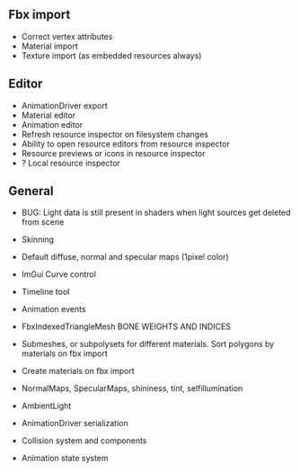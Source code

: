 ## Fbx import
  - Correct vertex attributes
  - Material import
  - Texture import (as embedded resources always)
## Editor
  - AnimationDriver export
  - Material editor
  - Animation editor
  - Refresh resource inspector on filesystem changes
  - Ability to open resource editors from resource inspector
  - Resource previews or icons in resource inspector
  - ? Local resource inspector
  
## General
  - BUG: Light data is still present in shaders when light sources get deleted from scene
  
  - Skinning
  - Default diffuse, normal and specular maps (1pixel color)
  - ImGui Curve control
  - Timeline tool
  - Animation events
  - FbxIndexedTriangleMesh BONE WEIGHTS AND INDICES
  - Submeshes, or subpolysets for different materials. Sort polygons by materials on fbx import
  - Create materials on fbx import
  - NormalMaps, SpecularMaps, shininess, tint, selfillumination
  - AmbientLight
  - AnimationDriver serialization
  - Collision system and components
  - Animation state system